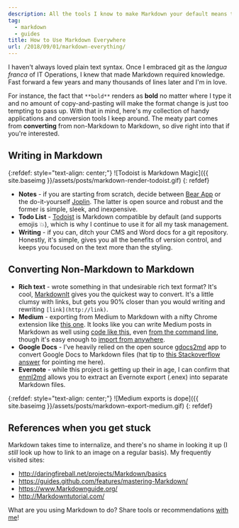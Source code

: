 ```yaml
---
description: All the tools I know to make Markdown your default means to writing.
tag:
  - markdown
  - guides
title: How to Use Markdown Everywhere
url: /2018/09/01/markdown-everything/
---
```



I haven't always loved plain text syntax. Once I embraced git as the _langua franca_ of IT Operations, I knew that made Markdown required knowledge. Fast forward a few years and many thousands of lines later and I'm in love.

For instance, the fact that `**bold**` renders as **bold** no matter where I type it and no amount of copy-and-pasting will make the format change is just too tempting to pass up. With that in mind, here's my collection of handy applications and conversion tools I keep around. The meaty part comes from **converting** from non-Markdown to Markdown, so dive right into that if you're interested.

## Writing in Markdown

{:refdef: style="text-align: center;"}
![Todoist is Markdown Magic]({{ site.baseimg }}/assets/posts/markdown-render-todoist.gif)
{: refdef}


* **Notes** - if you are starting from scratch, decide between [Bear App](http://www.bear-writer.com/) or the do-it-yourself [Joplin](https://joplin.cozic.net/). The latter is open source and robust and the former is simple, sleek, and inexpensive.
* **Todo List** - [Todoist](https://todoist.com/) is Markdown compatible by default (and supports emojis 💥), which is why I continue to use it for all my task management.
* **Writing** - if you can, ditch your CMS and Word docs for a git repository. Honestly, it's simple, gives you all the benefits of version control, and keeps you focused on the text more than the styling.

## Converting Non-Markdown to Markdown

* **Rich text** - wrote something in that undesirable rich text format? It's cool, [MarkdownIt](http://markitdown.medusis.com/) gives you the quickest way to convert. It's a little clumsy with links, but gets you 90% closer than you would writing and rewriting `[link](http://link)`.
* **Medium** - exporting from Medium to Markdown with a nifty Chrome extension like [this one](https://chrome.google.com/webstore/detail/convert-medium-posts-to-m/aelnflnmpbjgipamcogpdoppjbebnjea). It looks like you can write Medium posts in Markdown as well using [code like this](https://github.com/IonicaBizau/medium-editor-Markdown), even [from the command line](https://github.com/timakin/md2mid), though it's easy enough to [import from anywhere](https://medium.com/p/import).
* **Google Docs** - I've heavily relied on the open source [gdocs2md](https://github.com/evbacher/gd2md-html) app to convert Google Docs to Markdown files (hat tip to [this Stackoverflow answer](https://stackoverflow.com/questions/19769460/convert-google-docs-to-jekyll-Markdown) for pointing me here).
* **Evernote** - while this project is getting up their in age, I can confirm that [enml2md](https://github.com/zerobase/enml2md) allows you to extract an Evernote export (.enex) into separate Markdown files.

{:refdef: style="text-align: center;"}
![Medium exports is dope]({{ site.baseimg }}/assets/posts/markdown-export-medium.gif)
{: refdef}

## References when you get stuck

Markdown takes time to internalize, and there's no shame in looking it up (I _still_ look up how to link to an image on a regular basis). My frequently visited sites:

* http://daringfireball.net/projects/Markdown/basics
* https://guides.github.com/features/mastering-Markdown/
* https://www.Markdownguide.org/
* http://Markdowntutorial.com/

What are you using Markdown to do? Share tools or recommendations [with me](https://twitter.com/mbbroberg)!